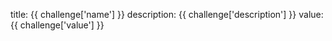 title: {{ challenge['name'] }}
description: {{ challenge['description'] }}
value: {{ challenge['value'] }}

